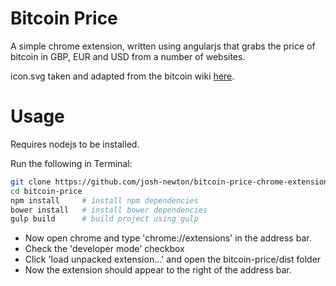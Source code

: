Bitcoin Price
=============
A simple chrome extension, written using angularjs that grabs the price of bitcoin in GBP, EUR and USD from a number of websites.

icon.svg taken and adapted from the bitcoin wiki [here](https://en.bitcoin.it/wiki/Promotional_graphics).

Usage
=====
Requires nodejs to be installed.

Run the following in Terminal:
```bash
git clone https://github.com/josh-newton/bitcoin-price-chrome-extension bitcoin-price
cd bitcoin-price
npm install		# install npm dependencies
bower install	# install bower dependencies
gulp build		# build project using gulp
```

* Now open chrome and type 'chrome://extensions' in the address bar. 
* Check the 'developer mode' checkbox
* Click 'load unpacked extension...' and open the bitcoin-price/dist folder
* Now the extension should appear to the right of the address bar.